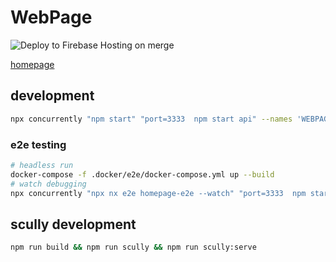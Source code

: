 # WebPage

![Deploy to Firebase Hosting on merge](https://github.com/MSakamaki/scully-homepage/workflows/Deploy%20to%20Firebase%20Hosting%20on%20merge/badge.svg)

[homepage](https://wot.mihirogi.org/)

## development

```sh
npx concurrently "npm start" "port=3333  npm start api" --names 'WEBPAGE,API'
```

### e2e testing

```sh
# headless run
docker-compose -f .docker/e2e/docker-compose.yml up --build
# watch debugging
npx concurrently "npx nx e2e homepage-e2e --watch" "port=3333  npm start api" --names 'E2E,API'
```

## scully development

```sh
npm run build && npm run scully && npm run scully:serve
```
